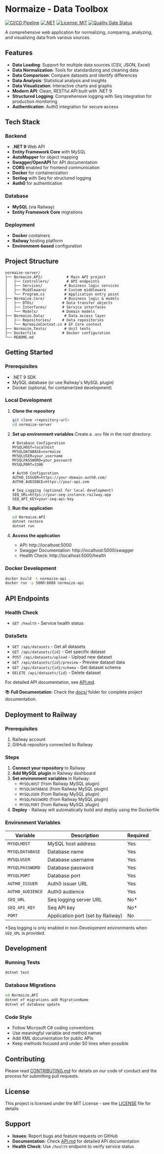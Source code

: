 # Normaize - Data Toolbox

[![CI/CD Pipeline](https://github.com/Greg89/normaize-server/actions/workflows/ci.yml/badge.svg)](https://github.com/Greg89/normaize-server/actions/workflows/ci.yml)
[![.NET](https://img.shields.io/badge/.NET-9.0-blue.svg)](https://dotnet.microsoft.com/download/dotnet/9.0)
[![License: MIT](https://img.shields.io/badge/License-MIT-yellow.svg)](https://opensource.org/licenses/MIT)
[![Quality Gate Status](https://sonarcloud.io/api/project_badges/measure?project=Greg89_normaize-server&metric=alert_status)](https://sonarcloud.io/summary/new_code?id=Greg89_normaize-server)

A comprehensive web application for normalizing, comparing, analyzing, and visualizing data from various sources.

## Features

- **Data Loading**: Support for multiple data sources (CSV, JSON, Excel)
- **Data Normalization**: Tools for standardizing and cleaning data
- **Data Comparison**: Compare datasets and identify differences
- **Data Analysis**: Statistical analysis and insights
- **Data Visualization**: Interactive charts and graphs
- **Modern API**: Clean, RESTful API built with .NET 9
- **Structured Logging**: Comprehensive logging with Seq integration for production monitoring
- **Authentication**: Auth0 integration for secure access

## Tech Stack

### Backend
- **.NET 9** Web API
- **Entity Framework Core** with MySQL
- **AutoMapper** for object mapping
- **Swagger/OpenAPI** for API documentation
- **CORS** enabled for frontend communication
- **Docker** for containerization
- **Serilog** with Seq for structured logging
- **Auth0** for authentication

### Database
- **MySQL** (via Railway)
- **Entity Framework Core** migrations

### Deployment
- **Docker** containers
- **Railway** hosting platform
- **Environment-based** configuration

## Project Structure

```
normaize-server/
├── Normaize.API/           # Main API project
│   ├── Controllers/        # API endpoints
│   ├── Services/          # Business logic services
│   ├── Middleware/        # Custom middleware
│   └── Program.cs         # Application entry point
├── Normaize.Core/         # Business logic & models
│   ├── DTOs/             # Data transfer objects
│   ├── Interfaces/       # Service interfaces
│   └── Models/           # Domain models
├── Normaize.Data/         # Data access layer
│   ├── Repositories/     # Data repositories
│   └── NormaizeContext.cs # EF Core context
├── Normaize.Tests/        # Unit tests
├── Dockerfile            # Docker configuration
└── README.md
```

## Getting Started

### Prerequisites
- .NET 9 SDK
- MySQL database (or use Railway's MySQL plugin)
- Docker (optional, for containerized development)

### Local Development

1. **Clone the repository**
   ```bash
   git clone <repository-url>
   cd normaize-server
   ```

2. **Set up environment variables**
   Create a `.env` file in the root directory:
   ```env
   # Database Configuration
   MYSQLHOST=localhost
   MYSQLDATABASE=normaize
   MYSQLUSER=your_username
   MYSQLPASSWORD=your_password
   MYSQLPORT=3306
   
   # Auth0 Configuration
   AUTH0_ISSUER=https://your-domain.auth0.com/
   AUTH0_AUDIENCE=https://your-api.com
   
   # Seq Logging (optional for local development)
   SEQ_URL=https://your-seq-instance.railway.app
   SEQ_API_KEY=your-seq-api-key
   ```

3. **Run the application**
   ```bash
   cd Normaize.API
   dotnet restore
   dotnet run
   ```

4. **Access the application**
   - API: http://localhost:5000
   - Swagger Documentation: http://localhost:5000/swagger
   - Health Check: http://localhost:5000/health

### Docker Development

```bash
docker build -t normaize-api .
docker run -p 5000:8080 normaize-api
```

## API Endpoints

### Health Check
- `GET /health` - Service health status

### DataSets
- `GET /api/datasets` - Get all datasets
- `GET /api/datasets/{id}` - Get specific dataset
- `POST /api/datasets/upload` - Upload new dataset
- `GET /api/datasets/{id}/preview` - Preview dataset data
- `GET /api/datasets/{id}/schema` - Get dataset schema
- `DELETE /api/datasets/{id}` - Delete dataset

For detailed API documentation, see [API.md](docs/API.md).

📚 **Full Documentation**: Check the [docs/](docs/) folder for complete project documentation.

## Deployment to Railway

### Prerequisites
1. Railway account
2. GitHub repository connected to Railway

### Steps
1. **Connect your repository** to Railway
2. **Add MySQL plugin** in Railway dashboard
3. **Set environment variables** in Railway:
   - `MYSQLHOST` (from Railway MySQL plugin)
   - `MYSQLDATABASE` (from Railway MySQL plugin)
   - `MYSQLUSER` (from Railway MySQL plugin)
   - `MYSQLPASSWORD` (from Railway MySQL plugin)
   - `MYSQLPORT` (from Railway MySQL plugin)
4. **Deploy** - Railway will automatically build and deploy using the Dockerfile

### Environment Variables

| Variable | Description | Required |
|----------|-------------|----------|
| `MYSQLHOST` | MySQL host address | Yes |
| `MYSQLDATABASE` | Database name | Yes |
| `MYSQLUSER` | Database username | Yes |
| `MYSQLPASSWORD` | Database password | Yes |
| `MYSQLPORT` | Database port | Yes |
| `AUTH0_ISSUER` | Auth0 issuer URL | Yes |
| `AUTH0_AUDIENCE` | Auth0 audience | Yes |
| `SEQ_URL` | Seq logging server URL | No* |
| `SEQ_API_KEY` | Seq API key | No* |
| `PORT` | Application port (set by Railway) | No |

*Seq logging is only enabled in non-Development environments when `SEQ_URL` is provided.

## Development

### Running Tests
```bash
dotnet test
```

### Database Migrations
```bash
cd Normaize.API
dotnet ef migrations add MigrationName
dotnet ef database update
```

### Code Style
- Follow Microsoft C# coding conventions
- Use meaningful variable and method names
- Add XML documentation for public APIs
- Keep methods focused and under 50 lines when possible

## Contributing

Please read [CONTRIBUTING.md](docs/CONTRIBUTING.md) for details on our code of conduct and the process for submitting pull requests.

## License

This project is licensed under the MIT License - see the [LICENSE](LICENSE) file for details.

## Support

- **Issues**: Report bugs and feature requests on GitHub
- **Documentation**: Check [API.md](docs/API.md) for detailed API documentation
- **Health Check**: Use `/health` endpoint to verify service status 